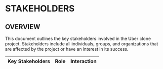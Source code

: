 # STAKEHOLDERS 
## OVERVIEW
This document outlines the key stakeholders involved in the Uber clone project. Stakeholders include all individuals, groups, and organizations that are affected by the project or have an interest in its success.

| Key Stakeholders | Role | Interaction |
| --- | --- | --- |
